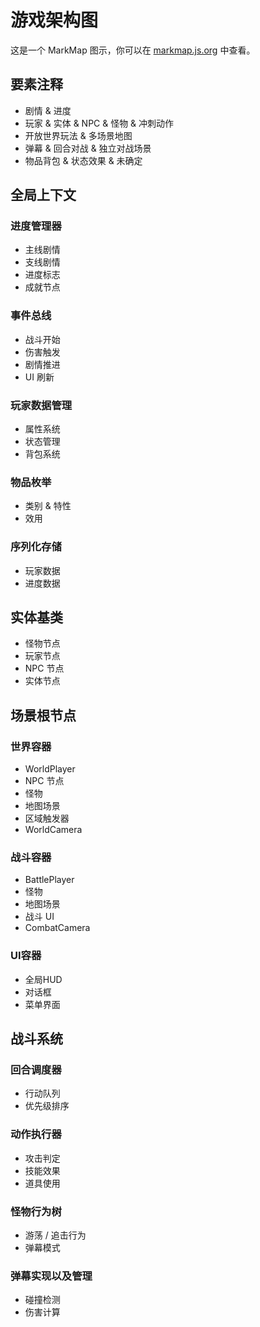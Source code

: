 # 游戏架构图

这是一个 MarkMap 图示，你可以在 [markmap.js.org](https://markmap.js.org/) 中查看。

## 要素注释
- 剧情 & 进度
- 玩家 & 实体 & NPC & 怪物 & 冲刺动作
- 开放世界玩法 & 多场景地图
- 弹幕 & 回合对战 & 独立对战场景
- 物品背包 & 状态效果 & 未确定

## 全局上下文
### 进度管理器
- 主线剧情
- 支线剧情
- 进度标志
- 成就节点
### 事件总线
- 战斗开始
- 伤害触发
- 剧情推进
- UI 刷新
### 玩家数据管理
- 属性系统
- 状态管理
- 背包系统
### 物品枚举
- 类别 & 特性
- 效用
### 序列化存储
- 玩家数据
- 进度数据

## 实体基类
- 怪物节点
- 玩家节点
- NPC 节点
- 实体节点

## 场景根节点
### 世界容器
- WorldPlayer
- NPC 节点
- 怪物
- 地图场景
- 区域触发器
- WorldCamera
### 战斗容器
- BattlePlayer
- 怪物
- 地图场景
- 战斗 UI
- CombatCamera
### UI容器
- 全局HUD
- 对话框
- 菜单界面

## 战斗系统
### 回合调度器
- 行动队列
- 优先级排序
### 动作执行器
- 攻击判定
- 技能效果
- 道具使用
### 怪物行为树
- 游荡 / 追击行为
- 弹幕模式
### 弹幕实现以及管理
- 碰撞检测
- 伤害计算
